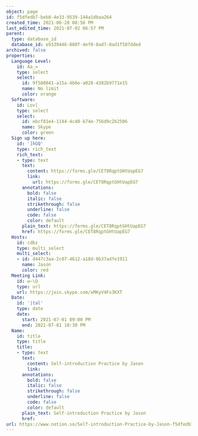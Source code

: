 ```yaml
---
object: page
id: f5dfedb7-beb8-4e33-9539-144a1dbaa264
created_time: 2021-06-28 08:56 PM
last_edited_time: 2021-07-02 06:57 PM
parent:
  type: database_id
  database_id: e9339446-880f-4ef0-8ad7-8ad1f507dded
archived: false
properties:
  Language Level:
    id: Aa_=
    type: select
    select:
      id: 9f580841-a15a-4b6e-a028-4382b9771e15
      name: No limit
      color: orange
  Software:
    id: Lov[
    type: select
    select:
      id: ebcf81e4-1144-4c40-b74e-756d9c2b2506
      name: Skype
      color: green
  Sign up here:
    id: ']hGQ'
    type: rich_text
    rich_text:
    - type: text
      text:
        content: https://forms.gle/CET8RqptGHtUapEG7
        link:
          url: https://forms.gle/CET8RqptGHtUapEG7
      annotations:
        bold: false
        italic: false
        strikethrough: false
        underline: false
        code: false
        color: default
      plain_text: https://forms.gle/CET8RqptGHtUapEG7
      href: https://forms.gle/CET8RqptGHtUapEG7
  Hosts:
    id: cdbz
    type: multi_select
    multi_select:
    - id: d447c3aa-2c07-4612-a18d-0b37adfe1911
      name: Jason
      color: red
  Meeting Link:
    id: w~\Q
    type: url
    url: https://join.skype.com/xMKyV4Fx3KXT
  Date:
    id: '|tal'
    type: date
    date:
      start: 2021-07-01 09:00 PM
      end: 2021-07-01 10:30 PM
  Name:
    id: title
    type: title
    title:
    - type: text
      text:
        content: Self-introduction Practice by Jason
        link: 
      annotations:
        bold: false
        italic: false
        strikethrough: false
        underline: false
        code: false
        color: default
      plain_text: Self-introduction Practice by Jason
      href: 
url: https://www.notion.so/Self-introduction-Practice-by-Jason-f5dfedb7beb84e339539144a1dbaa264
---
```


